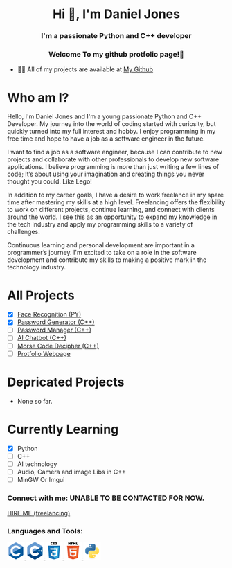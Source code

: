 <h1 align="center">Hi 👋, I'm Daniel Jones</h1>
<h3 align="center">I'm a passionate Python and C++ developer</h3>
<h3 align="center">Welcome To my github protfolio page!👋</h3>

- 👨‍💻 All of my projects are available at [My Github](https://github.com/DanielJones02)

# Who am I?

Hello, I'm Daniel Jones and I'm a young passionate Python and C++ Developer. My journey into the world of coding started with curiosity, but quickly turned into my full interest and hobby. I enjoy programming in my free time and hope to have a job as a software engineer in the future. 

I want to find a job as a software engineer, because I can contribute to new projects and collaborate with other professionals to develop new software applications. I believe programming is more than just writing a few lines of code; It’s about using your imagination and creating things you never thought you could. Like Lego!

In addition to my career goals, I have a desire to work freelance in my spare time after mastering my skills at a high level. Freelancing offers the flexibility to work on different projects, continue learning, and connect with clients around the world. I see this as an opportunity to expand my knowledge in the tech industry and apply my programming skills to a variety of challenges. 

Continuous learning and personal development are important in a programmer’s journey. I'm excited to take on a role in the software development and contribute my skills to making a positive mark in the technology industry.

# All Projects

 - [x] [Face Recognition (PY)](https://github.com/DanielJones02/Face-RecognitionPY)
 - [x] [Password Generator (C++)](https://github.com/DanielJones02/Password-Generator)
 - [ ] [Password Manager (C++)](https://github.com/DanielJones02/Password-Manager)
 - [ ] [AI Chatbot (C++)](https://github.com/DanielJones02/AI-Chatbot-cpp)
 - [ ] [Morse Code Decipher (C++)](https://github.com/DanielJones02/Morse-Code-Decipher)
 - [ ] [Protfolio Webpage](https://github.com/DanielJones02/Active-Projects)

# Depricated Projects

 - None so far.

# Currently Learning

- [x] Python
- [ ] C++
- [ ] AI technology
- [ ] Audio, Camera and image Libs in C++
- [ ] MinGW Or Imgui

<h3 align="left">Connect with me: UNABLE TO BE CONTACTED FOR NOW.</h3>
<p align="left">
</p>

[HIRE ME (freelancing)](https://github.com/DanielJones02)

<h3 align="left">Languages and Tools:</h3>
<p align="left"> <a href="https://www.cprogramming.com/" target="_blank" rel="noreferrer"> <img src="https://raw.githubusercontent.com/devicons/devicon/master/icons/c/c-original.svg" alt="c" width="40" height="40"/> </a> <a href="https://www.w3schools.com/cpp/" target="_blank" rel="noreferrer"> <img src="https://raw.githubusercontent.com/devicons/devicon/master/icons/cplusplus/cplusplus-original.svg" alt="cplusplus" width="40" height="40"/> </a> <a href="https://www.w3schools.com/css/" target="_blank" rel="noreferrer"> <img src="https://raw.githubusercontent.com/devicons/devicon/master/icons/css3/css3-original-wordmark.svg" alt="css3" width="40" height="40"/> </a> <a href="https://www.w3.org/html/" target="_blank" rel="noreferrer"> <img src="https://raw.githubusercontent.com/devicons/devicon/master/icons/html5/html5-original-wordmark.svg" alt="html5" width="40" height="40"/> </a> <a href="https://www.python.org" target="_blank" rel="noreferrer"> <img src="https://raw.githubusercontent.com/devicons/devicon/master/icons/python/python-original.svg" alt="python" width="40" height="40"/> </a> </p>
